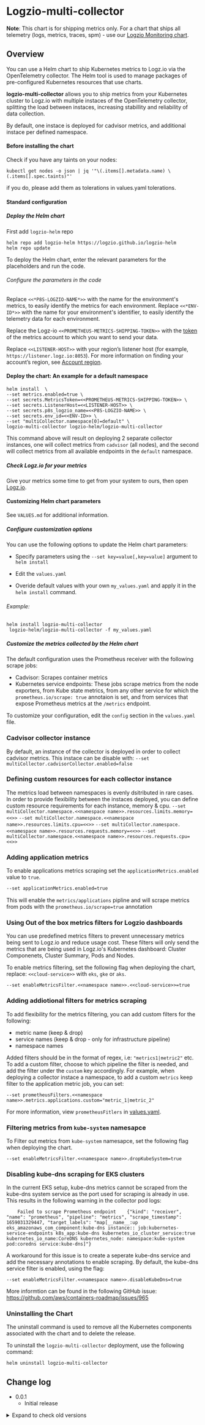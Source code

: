 # Logzio-multi-collector

**Note**: This chart is for shipping metrics only. For a chart that ships all telemetry (logs, metrics, traces, spm) - use our [Logzio Monitoring chart](https://github.com/logzio/logzio-helm/tree/master/charts/logzio-monitoring).

##  Overview

You can use a Helm chart to ship Kubernetes metrics to Logz.io via the OpenTelemetry collector.
The Helm tool is used to manage packages of pre-configured Kubernetes resources that use charts.

**logzio-multi-collector** allows you to ship metrics from your Kubernetes cluster to Logz.io with multiple instaces of the OpenTelemetry collector, splitting the load between instaces, increasing stabillity and reliability of data collection.

By default, one instace is deployed for cadvisor metrics, and additional instace per defined namespace.


#### Before installing the chart
Check if you have any taints on your nodes:

```
kubectl get nodes -o json | jq '"\(.items[].metadata.name) \(.items[].spec.taints)"'
```
if you do, please add them as tolerations in values.yaml tolerations.

#### Standard configuration

##### Deploy the Helm chart
First add `logzio-helm` repo
```shell
helm repo add logzio-helm https://logzio.github.io/logzio-helm
helm repo update
```

To deploy the Helm chart, enter the relevant parameters for the placeholders and run the code. 

###### Configure the parameters in the code
Replace `<<*P8S-LOGZIO-NAME*>>` with the name for the environment's metrics, to easily identify the metrics for each environment.
Replace `<<*ENV-ID*>>` with the name for your environment's identifier, to easily identify the telemetry data for each environment.

Replace the Logz-io `<<PROMETHEUS-METRICS-SHIPPING-TOKEN>>` with the [token](https://app.logz.io/#/dashboard/settings/manage-tokens/data-shipping) of the metrics account to which you want to send your data.

Replace `<<LISTENER-HOST>>` with your region’s listener host (for example, `https://listener.logz.io:8053`). For more information on finding your account’s region, see [Account region](https://docs.logz.io/user-guide/accounts/account-region.html).


#### Deploy the chart: An example for a default namespace
```
helm install  \
--set metrics.enabled=true \
--set secrets.MetricsToken=<<PROMETHEUS-METRICS-SHIPPING-TOKEN>> \
--set secrets.ListenerHost=<<LISTENER-HOST>> \
--set secrets.p8s_logzio_name=<<P8S-LOGZIO-NAME>> \
--set secrets.env_id=<<ENV-ID>> \
--set "multiCollector.namespace[0]=default" \
logzio-multi-collector logzio-helm/logzio-multi-collector
```

This command above will result on deploying 2 separate collector instances, one will collect metrics from `cadvisor` (all nodes), and the second will collect metrics from all available endpoints in the `default` namespace.


##### Check Logz.io for your metrics

Give your metrics some time to get from your system to ours, then open [Logz.io](https://app.logz.io/).


####  Customizing Helm chart parameters
See `VALUES.md` for additional information.

##### Configure customization options

You can use the following options to update the Helm chart parameters: 

* Specify parameters using the `--set key=value[,key=value]` argument to `helm install`

* Edit the `values.yaml`

* Overide default values with your own `my_values.yaml` and apply it in the `helm install` command. 

###### Example:

```
helm install logzio-multi-collector
 logzio-helm/logzio-multi-collector -f my_values.yaml 
```

##### Customize the metrics collected by the Helm chart 

The default configuration uses the Prometheus receiver with the following scrape jobs:

* Cadvisor: Scrapes container metrics
* Kubernetes service endpoints: These jobs scrape metrics from the node exporters, from Kube state metrics, from any other service for which the `prometheus.io/scrape: true` annotaion is set, and from services that expose Prometheus metrics at the `/metrics` endpoint.

To customize your configuration, edit the `config` section in the `values.yaml` file.

### Cadvisor collector instance

By default, an instance of the collector is deployed in order to collect cadvisor metrics.
This instace can be disable with:
`--set multiCollector.cadvisorCollector.enabled=false`


### Defining custom resources for each collector instance

The metrics load between namespaces is evenly dsitributed in rare cases.
In order to provide flexibility between the instaces deployed, you can define custom resource requirements for each instance, memory & cpu.
`--set multiCollector.namespace.<<namespace name>>.resources.limits.memory=<<>>`
`--set multiCollector.namespace.<<namespace name>>.resources.limits.cpu=<<>>`
`--set multiCollector.namespace.<<namespace name>>.resources.requests.memory=<<>>`
`--set multiCollector.namespace.<<namespace name>>.resources.requests.cpu=<<>>`


### Adding application metrics

To enable applications metrics scraping set the `applicationMetrics.enabled` value to `true`.

```sh
--set applicationMetrics.enabled=true
```

This will enable the `metrics/applications` pipline and will scrape metrics from pods with the `prometheus.io/scrape=true` annotation

### Using Out of the box metrics filters for Logzio dashboards

You can use predefined metrics filters to prevent unnecessary metrics being sent to Logz.io and reduce usage cost.
These filters will only send the metrics that are being used in Logz.io's Kubernetes dashboard: Cluster Componenets, Cluster Summary, Pods and Nodes.

To enable metrics filtering, set the following flag when deploying the chart, replace: `<<cloud-service>>` with `eks`, `gke` or `aks`.

```
--set enableMetricsFilter.<<namespace name>>.<<cloud-service>>=true
```

### Adding addiotional filters for metrics scraping

To add flexibility for the metrics filtering, you can add custom filters for the following:
- metric name (keep & drop)
- service names (keep & drop - only for infrastructure pipeline)
- namespace names

Added filters should be in the format of regex, i.e: `"metrics1|metric2"` etc.
To add a custom filter, choose to which pipeline the filter is needed, and add the filter under the `custom` key accordingly.
For example, when deploying a collector instace a namespace, to add a custom `metrics` keep filter to the application metric job, you can set:

```
--set prometheusFilters.<<namespace name>>.metrics.applications.custom="metric_1|metric_2"
```

For more information, view `prometheusFitlers` in [values.yaml](https://github.com/logzio/logzio-helm/blob/master/charts/logzio-telemetry/values.yaml).


### Filtering metrics from `kube-system` namesapce

To Filter out metrics from `kube-system` namesapce, set the following flag when deploying the chart.

```
--set enableMetricsFilter.<<namespace name>>.dropKubeSystem=true
```

### Disabling kube-dns scraping for EKS clusters

In the current EKS setup, kube-dns metrics cannot be scraped from the kube-dns system service as the port used for scraping is already in use. This results in the following warning in the collector pod logs:

```
	Failed to scrape Prometheus endpoint	{"kind": "receiver", "name": "prometheus", "pipeline": "metrics", "scrape_timestamp": 1659031329447, "target_labels": "map[__name__:up eks_amazonaws_com_component:kube-dns instance:: job:kubernetes-service-endpoints k8s_app:kube-dns kubernetes_io_cluster_service:true kubernetes_io_name:CoreDNS kubernetes_node: namespace:kube-system pod:coredns service:kube-dns]"}
```

A workaround for this issue is to create a seperate kube-dns service and add the necessary annotations to enable scraping.
By default, the kube-dns service filter is enabled, using the flag:

```
--set enableMetricsFilter.<<namespace name>>.disableKubeDns=true
```

More informtion can be found in the following GitHub issue:
https://github.com/aws/containers-roadmap/issues/965


### Uninstalling the Chart

The uninstall command is used to remove all the Kubernetes components associated with the chart and to delete the release.  

To uninstall the `logzio-multi-collector` deployment, use the following command:

```shell
helm uninstall logzio-multi-collector
```


## Change log

* 0.0.1 
  - Initial release

<details>
  <summary markdown="span"> Expand to check old versions </summary>

</details>
